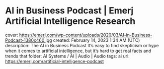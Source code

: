 # AI in Business Podcast | Emerj Artificial Intelligence Research

cover: https://emerj.com/wp-content/uploads/2020/03/AI-in-Business-Podcast-1380x460.jpg
created: February 14, 2023 1:34 AM (UTC)
description: The AI in Business Podcast It’s easy to find skepticism or hype when it comes to artificial intelligence, but it’s hard to get real facts and trends that
folder: AI Systems / AI | Audio | Audio
tags: ai
url: https://emerj.com/artificial-intelligence-podcast